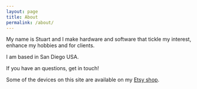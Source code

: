 ```yaml
---
layout: page
title: About
permalink: /about/
---
```


My name is Stuart and I make hardware and software that tickle my interest, enhance my hobbies and for clients.

I am based in San Diego USA. 

If you have an questions, get in touch!

Some of the devices on this site are available on my <a href="https://s16nengineering.etsy.com">Etsy shop</a>.



